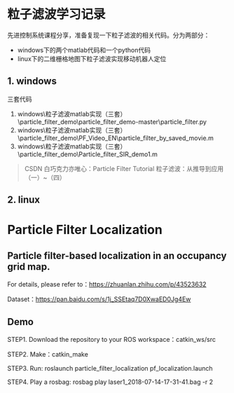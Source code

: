 <!--
 * @Author: zhanghao
 * @Date: 2022-05-30 22:29:25
 * @LastEditTime: 2022-05-30 22:48:16
 * @FilePath: \particle_filter_localization\README.md
 * @Description: 2022年5月30日22:30:05
-->
# 粒子滤波学习记录
先进控制系统课程分享，准备复现一下粒子滤波的相关代码。分为两部分：
- windows下的两个matlab代码和一个python代码
- linux下的二维栅格地图下粒子滤波实现移动机器人定位
## 1. windows
三套代码
1. windows\粒子滤波matlab实现（三套）\particle_filter_demo\particle_filter_demo-master\particle_filter.py
2. windows\粒子滤波matlab实现（三套）\particle_filter_demo\PF_Video_EN\particle_filter_by_saved_movie.m
3. windows\粒子滤波matlab实现（三套）\particle_filter_demo\Particle_filter_SIR_demo1.m
> CSDN 白巧克力亦唯心：Particle Filter Tutorial 粒子滤波：从推导到应用（一）~（四）

## 2. linux
# Particle Filter Localization
## Particle filter-based localization in an occupancy grid map.
For details, please refer to：https://zhuanlan.zhihu.com/p/43523632

Dataset：https://pan.baidu.com/s/1j_SSEtaq7D0XwaED0Jg4Ew

## Demo

STEP1. Download the repository to your ROS workspace：catkin_ws/src

STEP2. Make：catkin_make

STEP3. Run: roslaunch particle_filter_localization pf_localization.launch

STEP4. Play a rosbag: rosbag play laser1_2018-07-14-17-31-41.bag -r 2
